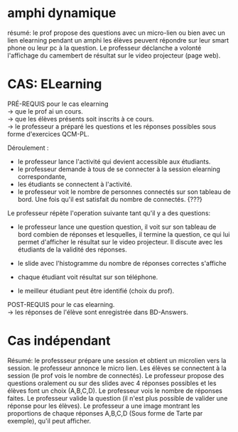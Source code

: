 
# amphi dynamique

résumé:
le prof propose des questions avec un micro-lien ou bien avec un lien elearning pendant un amphi les élèves peuvent répondre  sur leur smart phone ou leur pc à la question.
Le professeur déclanche a volonté l'affichage du camembert de résultat sur le video projecteur (page web).

# CAS: ELearning 

PRÉ-REQUIS pour le cas elearning   
-> que le prof ai un cours.  
-> que les élèves présents soit inscrits à ce cours.  
-> le professeur a préparé les questions et les réponses possibles sous forme d'exercices QCM-PL. 

Déroulement :  
- le professeur lance l'activité qui devient accessible aux étudiants.  
- le professeur demande à tous de se connecter à la session elearning correspondante,  
- les étudiants se connectent à l'activité.   
- le professeur voit le nombre de personnes connectés sur son tableau de bord. Une fois qu'il est satisfait du nombre de connectés. {???} 


Le professeur répète l'operation suivante tant qu'il y a des questions:  
  - le professeur lance une question question, il voit sur son tableau de bord combien de réponses et lesquelles,
il termine la question, ce qui lui permet d'afficher le résultat sur le video projecteur. Il discute avec les étudiants de la validité des réponses.

- le slide avec l'histogramme du nombre de réponses correctes s'affiche   
- chaque étudiant voit résultat sur son téléphone.  
- le meilleur étudiant peut être identifié (choix du prof).  


POST-REQUIS pour le cas elearning.  
->  les réponses de l'élève sont enregistrée dans BD-Answers.

# Cas indépendant

Résumé:
le professseur prépare une session et obtient un microlien vers la session.
le professeur annonce le micro lien.
Les élèves se connectent à la session (le prof vois le nombre de connectés).
Le professeur propose des questions oralement ou sur des slides avec 4 réponses possibles 
et les élèves font un choix (A,B,C,D). Le professeur vois le nombre de réponses faites. 
Le professeur valide la question (il n'est plus possible de valider une réponse pour les élèves).
Le professeur a une image montrant les proportions de chaque réponses A,B,C,D (Sous forme de Tarte par exemple), qu'il peut afficher.















